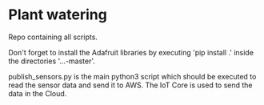 Plant watering
=====================================

Repo containing all scripts. 

Don't forget to install the Adafruit libraries by executing 'pip install .' inside the directories '...-master'.

publish_sensors.py is the main python3 script which should be executed to read the sensor data and send it to AWS. 
The IoT Core is used to send the data in the Cloud. 